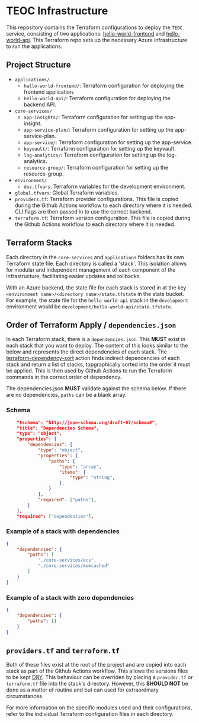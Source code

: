 # TEOC Infrastructure

This repository contains the Terraform configurations to deploy the `TEOC` service, consisting of two applications: [hello-world-frontend](https://github.com/ntsedemoorg/hello-world-front) and [hello-world-api](https://github.com/ntsedemoorg/hello-world-api). This Terraform repo sets up the necessary Azure infrastructure to run the applications.

## Project Structure

- `applications/`
  - `hello-world-frontend/`: Terraform configuration for deploying the frontend application.
  - `hello-world-api/`: Terraform configuration for deploying the backend API.
- `core-services/`
  - `app-insights/`: Terraform configuration for setting up the app-insight.
  - `app-service-plan/`: Terraform configuration for setting up the app-service-plan.
  - `app-service/`: Terraform configuration for setting up the app-service.
  - `keyvault/`: Terraform configuration for setting up the keyvault.
  - `log-analytics/`: Terraform configuration for setting up the log-analytics.
  - `resource-group/`: Terraform configuration for setting up the resource-group.
- `environment/`
  - `dev.tfvars`: Terraform variables for the development environment.
- `global.tfvars`: Global Terraform variables.
- `providers.tf`: Terraform provider configurations. This file is copied during the Github Actions workflow to each directory where it is needed. CLI flags are then passed in to use the correct backend.
- `terraform.tf`: Terraform version configuration. This file is copied during the Github Actions workflow to each directory where it is needed. 

## Terraform Stacks

Each directory in the `core-services` and `applications` folders has its own Terraform state file. Each directory is called a 'stack'. This isolation allows for modular and independent management of each component of the infrastructure, facilitating easier updates and rollbacks.

With an Azure backend, the state file for each stack is stored in at the key `<environment name>/<directory name>/state.tfstate` in the state bucket. For example, the state file for the `hello-world-api` stack in the `development` environment would be `development/hello-world-api/state.tfstate`.

## Order of Terraform Apply / `dependencies.json`

In each Terraform stack, there is a `dependencies.json`. This **MUST** exist in each stack that you want to deploy. The content of this looks similar to the below and represents the direct dependencies of each stack. The [terraform-dependency-sort](https://github.com/UKHSA-Internal/devops-github-actions/tree/main/.github/actions/terraform-dependency-sort) action finds indirect dependencies of each stack and return a list of stacks, topgraphically sorted into the order it must be applied. This is then used by Github Actions to run the Terraform commands in the correct order of dependency.

The dependencies.json **MUST** validate against the schema below. If there are no dependencies, `paths` can be a blank array.

### Schema

```json
    "$schema": "http://json-schema.org/draft-07/schema#",
    "title": "Dependencies Schema",
    "type": "object",
    "properties": {
        "dependencies": {
            "type": "object",
            "properties": {
                "paths": {
                    "type": "array",
                    "items": {
                        "type": "string",
                    },
                }
            },
            "required": ["paths"],
        }
    },
    "required": ["dependencies"],
```

### Example of a stack with dependencies

```json
{
    "dependencies": {
        "paths": [
            "./core-services/ecs",
            "./core-services/memcached"
        ]
    }
}
```

### Example of a stack with zero dependencies

```json
{
    "dependencies": {
        "paths": []
    }
}
```

## `providers.tf` and `terraform.tf`

Both of these files exist at the root of the project and are copied into each stack as part of the Github Actions workflow. This allows the versions files to be kept [DRY](https://en.wikipedia.org/wiki/Don%27t_repeat_yourself). This behaviour can be overriden by placing a `provider.tf` or `terraform.tf` file into the stack's directory. However, this **SHOULD NOT** be done as a matter of routine and but can used for extraordinary circumstances.

For more information on the specific modules used and their configurations, refer to the individual Terraform configuration files in each directory.
